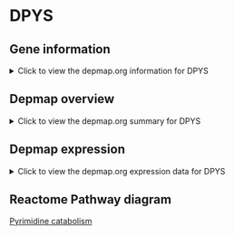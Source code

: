<h1>DPYS</h1>

<h2>Gene information</h2>
<details>
  <summary>Click to view the depmap.org information for DPYS</summary>
  <iframe src="https://depmap.org/portal/gene/DPYS?tab=about" style="border:none;width:100%;height:800px"></iframe>
</details>

<h2>Depmap overview</h2>
<details>
  <summary>Click to view the depmap.org summary for DPYS</summary>
  <iframe src="https://depmap.org/portal/gene/DPYS?tab=overview" style="border:none;width:100%;height:800px"></iframe>
</details>

<h2>Depmap expression</h2>
<details>
  <summary>Click to view the depmap.org expression data for DPYS</summary>
  <iframe src="https://depmap.org/portal/gene/DPYS?tab=characterization" style="border:none;width:100%;height:800px"></iframe>
</details>



<h2>Reactome Pathway diagram</h2>
<a href="https://reactome.org/PathwayBrowser/#/R-HSA-73621">Pyrimidine catabolism</a>



